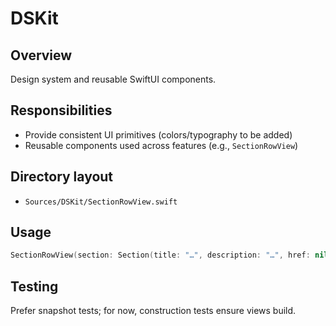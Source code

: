 # DSKit

## Overview
Design system and reusable SwiftUI components.

## Responsibilities
- Provide consistent UI primitives (colors/typography to be added)
- Reusable components used across features (e.g., `SectionRowView`)

## Directory layout
- `Sources/DSKit/SectionRowView.swift`

## Usage
```swift
SectionRowView(section: Section(title: "…", description: "…", href: nil))
```

## Testing
Prefer snapshot tests; for now, construction tests ensure views build.
